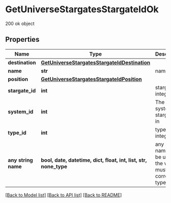 # GetUniverseStargatesStargateIdOk

200 ok object

## Properties
Name | Type | Description | Notes
------------ | ------------- | ------------- | -------------
**destination** | [**GetUniverseStargatesStargateIdDestination**](GetUniverseStargatesStargateIdDestination.md) |  | 
**name** | **str** | name string | 
**position** | [**GetUniverseStargatesStargateIdPosition**](GetUniverseStargatesStargateIdPosition.md) |  | 
**stargate_id** | **int** | stargate_id integer | 
**system_id** | **int** | The solar system this stargate is in | 
**type_id** | **int** | type_id integer | 
**any string name** | **bool, date, datetime, dict, float, int, list, str, none_type** | any string name can be used but the value must be the correct type | [optional]

[[Back to Model list]](../README.md#documentation-for-models) [[Back to API list]](../README.md#documentation-for-api-endpoints) [[Back to README]](../README.md)


